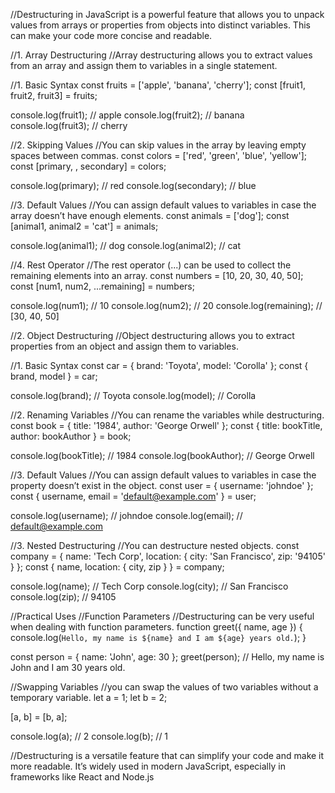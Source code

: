 //Destructuring in JavaScript is a powerful feature that allows you to unpack values from arrays or properties from objects into distinct variables. This can make your code more concise and readable.

//1. Array Destructuring
//Array destructuring allows you to extract values from an array and assign them to variables in a single statement.

//1. Basic Syntax
const fruits = ['apple', 'banana', 'cherry'];
const [fruit1, fruit2, fruit3] = fruits;

console.log(fruit1); // apple
console.log(fruit2); // banana
console.log(fruit3); // cherry


//2. Skipping Values
//You can skip values in the array by leaving empty spaces between commas.
const colors = ['red', 'green', 'blue', 'yellow'];
const [primary, , secondary] = colors;

console.log(primary); // red
console.log(secondary); // blue


//3. Default Values
//You can assign default values to variables in case the array doesn’t have enough elements.
const animals = ['dog'];
const [animal1, animal2 = 'cat'] = animals;

console.log(animal1); // dog
console.log(animal2); // cat


//4. Rest Operator
//The rest operator (...) can be used to collect the remaining elements into an array.
const numbers = [10, 20, 30, 40, 50];
const [num1, num2, ...remaining] = numbers;

console.log(num1); // 10
console.log(num2); // 20
console.log(remaining); // [30, 40, 50]


//2. Object Destructuring
//Object destructuring allows you to extract properties from an object and assign them to variables.

//1. Basic Syntax
const car = { brand: 'Toyota', model: 'Corolla' };
const { brand, model } = car;

console.log(brand); // Toyota
console.log(model); // Corolla

//2. Renaming Variables
//You can rename the variables while destructuring.
const book = { title: '1984', author: 'George Orwell' };
const { title: bookTitle, author: bookAuthor } = book;

console.log(bookTitle); // 1984
console.log(bookAuthor); // George Orwell

//3. Default Values
//You can assign default values to variables in case the property doesn’t exist in the object.
const user = { username: 'johndoe' };
const { username, email = 'default@example.com' } = user;

console.log(username); // johndoe
console.log(email); // default@example.com

//3. Nested Destructuring
//You can destructure nested objects.
const company = {
    name: 'Tech Corp',
    location: {
      city: 'San Francisco',
      zip: '94105'
    }
  };
  const { name, location: { city, zip } } = company;
  
  console.log(name); // Tech Corp
  console.log(city); // San Francisco
  console.log(zip); // 94105
  

//Practical Uses
//Function Parameters
//Destructuring can be very useful when dealing with function parameters.
function greet({ name, age }) {
  console.log(`Hello, my name is ${name} and I am ${age} years old.`);
}

const person = { name: 'John', age: 30 };
greet(person); // Hello, my name is John and I am 30 years old.

//Swapping Variables
//you can swap the values of two variables without a temporary variable.
let a = 1;
let b = 2;

[a, b] = [b, a];

console.log(a); // 2
console.log(b); // 1


//Destructuring is a versatile feature that can simplify your code and make it more readable. It’s widely used in modern JavaScript, especially in frameworks like React and Node.js


